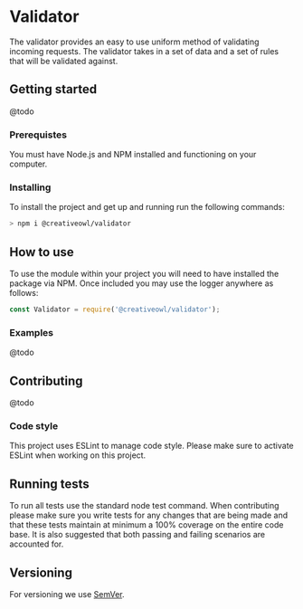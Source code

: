 # Validator

The validator provides an easy to use uniform method of validating incoming requests. The validator takes in a set of data and a set of rules that will be validated against.

## Getting started

@todo

### Prerequistes

You must have Node.js and NPM installed and functioning on your computer.

### Installing

To install the project and get up and running run the following commands:

```bash
> npm i @creativeowl/validator
```

## How to use

To use the module within your project you will need to have installed the package via NPM. Once included you may use the logger anywhere as follows:

```js
const Validator = require('@creativeowl/validator');
```

### Examples

@todo

## Contributing

@todo

### Code style

This project uses ESLint to manage code style. Please make sure to activate ESLint when working on this project.

## Running tests

To run all tests use the standard node test command. When contributing please make sure you write tests for any changes that are being made and that these tests maintain at minimum a 100% coverage on the entire code base. It is also suggested that both passing and failing scenarios are accounted for.

## Versioning

For versioning we use [SemVer](http://semver.org/).
